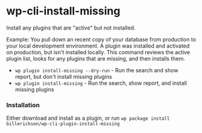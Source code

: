 # wp-cli-install-missing
Install any plugins that are "active" but not installed. 

Example: You pull down an recent copy of your database from production to your local development environment. A plugin was installed and activated on production, but isn't installed locally. This command reviews the active plugin list, looks for any plugins that are missing, and then installs them.

* `wp plugin install-missing --dry-run` - Run the search and show report, but don't install missing plugins
* `wp plugin install-missing` - Run the search, show report, and install missing plugins

### Installation

Either download and install as a plugin, or run `wp package install billerickson/wp-cli-plugin-install-missing`
